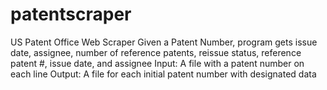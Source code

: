 # patentscraper


US Patent Office Web Scraper
Given a Patent Number, program gets issue date, assignee, number of reference patents, reissue status, reference patent #, issue date, and assignee
Input: A file with a patent number on each line
Output: A file for each initial patent number with designated data
